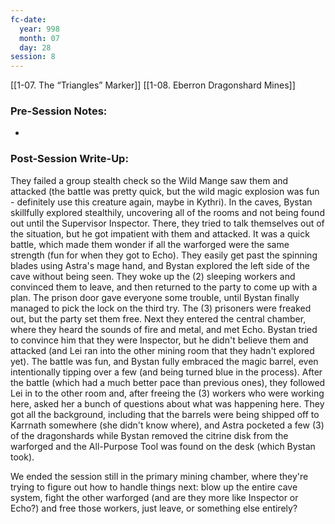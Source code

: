 ```yaml
---
fc-date:
  year: 998
  month: 07
  day: 28
session: 8
---
```

[[1-07. The “Triangles” Marker]] [[1-08. Eberron Dragonshard Mines]]

### Pre-Session Notes:
* 


### Post-Session Write-Up:
They failed a group stealth check so the Wild Mange saw them and attacked (the battle was pretty quick, but the wild magic explosion was fun - definitely use this creature again, maybe in Kythri). In the caves, Bystan skillfully explored stealthily, uncovering all of the rooms and not being found out until the Supervisor Inspector. There, they tried to talk themselves out of the situation, but he got impatient with them and attacked. It was a quick battle, which made them wonder if all the warforged were the same strength (fun for when they got to Echo). They easily get past the spinning blades using Astra's mage hand, and Bystan explored the left side of the cave without being seen. They woke up the (2) sleeping workers and convinced them to leave, and then returned to the party to come up with a plan. The prison door gave everyone some trouble, until Bystan finally managed to pick the lock on the third try. The (3) prisoners were freaked out, but the party set them free. Next they entered the central chamber, where they heard the sounds of fire and metal, and met Echo. Bystan tried to convince him that they were Inspector, but he didn't believe them and attacked (and Lei ran into the other mining room that they hadn't explored yet). The battle was fun, and Bystan fully embraced the magic barrel, even intentionally tipping over a few (and being turned blue in the process). After the battle (which had a much better pace than previous ones), they followed Lei in to the other room and, after freeing the (3) workers who were working here, asked her a bunch of questions about what was happening here. They got all the background, including that the barrels were being shipped off to Karrnath somewhere (she didn't know where), and Astra pocketed a few (3) of the dragonshards while Bystan removed the citrine disk from the warforged and the All-Purpose Tool was found on the desk (which Bystan took).

We ended the session still in the primary mining chamber, where they're trying to figure out how to handle things next: blow up the entire cave system, fight the other warforged (and are they more like Inspector or Echo?) and free those workers, just leave, or something else entirely?